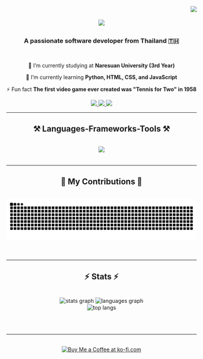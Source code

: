 <a href="https://visitorbadge.io/status?path=ShadowsDuck"><img align="right" src="https://api.visitorbadge.io/api/visitors?path=ShadowsDuck&labelColor=%23697689&countColor=%232ccce4&style=plastic&labelStyle=lower" /></a>

<h1 align="center">
    <img src="https://readme-typing-svg.herokuapp.com/?font=Righteous&size=35&center=true&vCenter=true&width=500&height=70&duration=4000&lines=Hi+There!+👋;+I'm+Tanaphat+Partoom!;" />
</h1>

<h3 align="center">A passionate software developer from Thailand 🇹🇭</h3>

<br/>

<div align="center">
 
 🔭 I’m currently studying at **Naresuan University (3rd Year)**
 
 🌱 I’m currently learning **Python, HTML, CSS, and JavaScript**

⚡ Fun fact **The first video game ever created was "Tennis for Two" in 1958**

 </div>
 
<div align="center"> 
  <a href="mailto:ommykung2033@gmail.com">
    <img src="https://img.shields.io/badge/Gmail-333333?style=for-the-badge&logo=gmail&logoColor=red" />
  </a>
  <a href="https://www.facebook.com/tanaphat.kung.7/" target="_blank">
    <img src="https://img.shields.io/badge/Facebook-%231877F2.svg?style=for-the-badge&logo=Facebook&logoColor=white" target="_blank" />
  </a>
  <a href="https://github.com/ShadowsDuck" target="_blank">
     <img src="https://img.shields.io/badge/Portfolio-FF5722?style=for-the-badge&logo=todoist&logoColor=white" target="_blank" /> <!-- sqlite, safari, google-chrome are other good icon options -->
  </a>
</div>

 <hr/>
 
<h2 align="center">⚒️ Languages-Frameworks-Tools ⚒️</h2>
<br/>
<div align="center">
    <img src="https://skillicons.dev/icons?i=python,html,css,bootstrap,vscode,github" />
</div>

<br/>
<hr/>

<div align="center">
  <h2>🐍 My Contributions 🐍</h2>
  <br>
    <img alt="snake eating my contributions" src="https://github.com/ShadowsDuck/ShadowsDuck/blob/output/github-snake-dark.svg" />
  <br/><br/><br/>
</div>

<hr/>

<h2 align="center">⚡ Stats ⚡</h2>
<br>
<div align=center>
  <img src="https://github-readme-stats.vercel.app/api?username=ShadowsDuck&theme=dark&hide_border=false&include_all_commits=false&count_private=false" height="150" alt="stats graph"  />
  <img src="https://github-readme-streak-stats.herokuapp.com/?user=ShadowsDuck&theme=dark&hide_border=false" height="150" alt="languages graph"  />
  <br/>
  <img width=325 align="center" src="https://github-readme-stats.vercel.app/api/top-langs/?username=ShadowsDuck&theme=dark&hide_border=false&include_all_commits=false&count_private=false&layout=compact" alt="top langs" />
</div>

<br/><br/>

<hr/>

<br/>

<div align="center">
<a href='' target='_blank'><img height='64' style='border:0px;height:64px;' src='https://storage.ko-fi.com/cdn/kofi1.png?v=3' border='0' alt='Buy Me a Coffee at ko-fi.com' /></a>
</div>

<br/>
